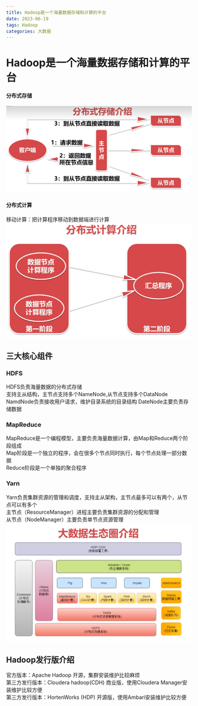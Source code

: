 ```yaml
---
title: Hadoop是一个海量数据存储和计算的平台
date: 2023-06-19
tags: Hadoop
categories: 大数据
---
```

# Hadoop是一个海量数据存储和计算的平台
#### 分布式存储
![Alt text](../img/HadoopDistributedStorageArchitecture.png)
#### 分布式计算
移动计算：把计算程序移动到数据端进行计算
![Alt text](../img/HadoopDistributedComputing.png)
## 三大核心组件
### HDFS
HDFS负责海量数据的分布式存储 <br>
支持主从结构，主节点支持多个NameNode,从节点支持多个DataNode <br>
NamdNode负责接收用户请求，维护目录系统的目录结构
DateNode主要负责存储数据
### MapReduce
MapReduce是一个编程模型，主要负责海量数据计算，由Map和Reduce两个阶段组成 <br>
Map阶段是一个独立的程序，会在很多个节点同时执行，每个节点处理一部分数据 <br>
Reduce阶段是一个单独的聚合程序
### Yarn
Yarn负责集群资源的管理和调度，支持主从架构，主节点最多可以有两个，从节点可以有多个 <br>
主节点（ResourceManager）进程主要负责集群资源的分配和管理 <br>
从节点（NodeManager）主要负责单节点资源管理
![Alt text](../img/HadoopBigdataEcosystem.png)
## Hadoop发行版介绍
官方版本：Apache Hadoop 开源，集群安装维护比较麻烦 <br>
第三方发行版本：Cloudera hadoop(CDH) 商业版，使用Cloudera Manager安装维护比较方便 <br>
第三方发行版本：HortenWorks (HDP) 开源版，使用Ambari安装维护比较方便  <br>
